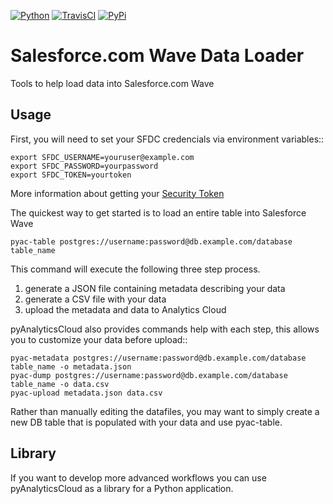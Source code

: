 [![Python](https://badge.fury.io/py/pyAnalyticsCloud.png)](http://badge.fury.io/py/pyAnalyticsCloud)
[![TravisCI](https://travis-ci.org/heroku/pyAnalyticsCloud.png?branch=master)](https://travis-ci.org/heroku/pyAnalyticsCloud)
[![PyPi](https://pypip.in/d/pyAnalyticsCloud/badge.png)](https://pypi.python.org/pypi/pyAnalyticsCloud)

Salesforce.com Wave Data Loader
======================================
Tools to help load data into Salesforce.com Wave

Usage
--------
First, you will need to set your SFDC credencials via environment variables::

    export SFDC_USERNAME=youruser@example.com
    export SFDC_PASSWORD=yourpassword
    export SFDC_TOKEN=yourtoken

More information about getting your [Security Token](https://help.salesforce.com/apex/HTViewHelpDoc?id=user_security_token.htm)

The quickest way to get started is to load an entire table into Salesforce Wave

    pyac-table postgres://username:password@db.example.com/database table_name

This command will execute the following three step process.

  1. generate a JSON file containing metadata describing your data
  2. generate a CSV file with your data
  3. upload the metadata and data to Analytics Cloud

pyAnalyticsCloud also provides commands help with each step, this allows you to customize your data before upload::

    pyac-metadata postgres://username:password@db.example.com/database table_name -o metadata.json
    pyac-dump postgres://username:password@db.example.com/database table_name -o data.csv
    pyac-upload metadata.json data.csv

Rather than manually editing the datafiles, you may want to simply create a new DB table that is populated with your data and use pyac-table.

Library
---------
If you want to develop more advanced workflows you can use pyAnalyticsCloud as a library for a Python application.
